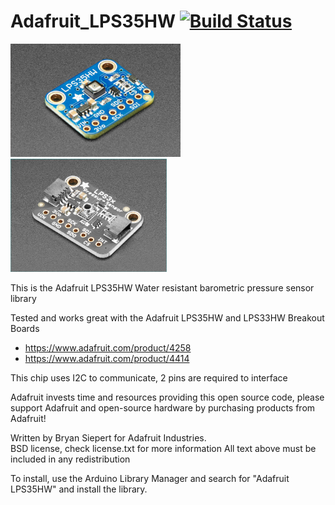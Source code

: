 Adafruit_LPS35HW [![Build Status](https://travis-ci.com/adafruit/Adafruit_LPS35HW.svg?branch=master)](https://travis-ci.com/adafruit/Adafruit_LPS35HW)
================

<a href="https://www.adafruit.com/product/4258"><img src="assets/lps35.jpg?raw=true" width="272px"></a><a href="https://www.adafruit.com/product/4414"><img src="assets/lps33.jpg?raw=true" width="250px"></a>

This is the Adafruit LPS35HW Water resistant barometric pressure sensor library

Tested and works great with the Adafruit LPS35HW and LPS33HW Breakout Boards
* https://www.adafruit.com/product/4258
* https://www.adafruit.com/product/4414

This chip uses I2C to communicate, 2 pins are required to interface

Adafruit invests time and resources providing this open source code, please support Adafruit and open-source hardware by purchasing products from Adafruit!

Written by Bryan Siepert for Adafruit Industries.  
BSD license, check license.txt for more information
All text above must be included in any redistribution

To install, use the Arduino Library Manager and search for "Adafruit LPS35HW" and install the library.
